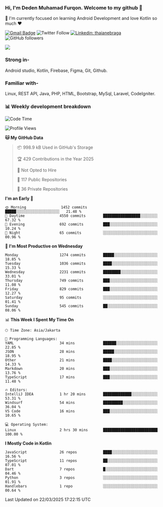 ### Hi, I'm Deden Muhamad Furqon. Welcome to my github 👋

<!--
**furqoncreative/furqoncreative** is a ✨ _special_ ✨ repository because its `README.md` (this file) appears on your GitHub profile.

Here are some ideas to get you started:

- 🔭 I’m currently working on ...
- 👯 I’m looking to collaborate on ...
- 🤔 I’m looking for help with ...
- 💬 Ask me about ...
- 📫 How to reach me: ...
- 😄 Pronouns: ...
- ⚡ Fun fact: ...
-->

  🌱 I'm currently focused on learning Android Development and love Kotlin so much ❤ 

[![Gmail Badge](https://img.shields.io/badge/-furqoncreative24@gmail.com-c14438?style=flat-square&logo=Gmail&logoColor=white&link=mailto:furqoncreative24@gmail.com)](mailto:furqoncreative24@gmail.com)
![Twitter Follow](https://img.shields.io/twitter/follow/furqoncreative?label=Follow)
[![Linkedin: thaianebraga](https://img.shields.io/badge/-Deden_Muhamad_Furqon-blue?style=flat-square&logo=Linkedin&logoColor=white&link=https://www.linkedin.com/in/anmol-p-singh/)](https://www.linkedin.com/in/furqoncreative/)
![GitHub followers](https://img.shields.io/github/followers/furqoncreative?label=Follow&style=social)

<img src="https://github-readme-stats.sera5-dev.vercel.app/api?username=furqoncreative&hide=stars&show_icons=true&count_private=true&include_all_commits=true&title_color=#008080&icon_color=#008080&hide_border=true" width="">

### Strong in-

Android studio, Kotlin, Firebase, Figma, Git, Github.

### Familiar with-
Linux, REST API, Java, PHP, HTML, Bootstrap, MySql, Laravel, CodeIgniter.

### 📊 Weekly development breakdown

<!--START_SECTION:waka-->
![Code Time](http://img.shields.io/badge/Code%20Time-2%2C862%20hrs%2044%20mins-blue)

![Profile Views](http://img.shields.io/badge/Profile%20Views-0-blue)

**🐱 My GitHub Data** 

> 📦 998.9 kB Used in GitHub's Storage 
 > 
> 🏆 429 Contributions in the Year 2025
 > 
> 🚫 Not Opted to Hire
 > 
> 📜 117 Public Repositories 
 > 
> 🔑 36 Private Repositories 
 > 
**I'm an Early 🐤** 

```text
🌞 Morning                1452 commits        █████░░░░░░░░░░░░░░░░░░░░   21.48 % 
🌆 Daytime                4550 commits        █████████████████░░░░░░░░   67.32 % 
🌃 Evening                692 commits         ███░░░░░░░░░░░░░░░░░░░░░░   10.24 % 
🌙 Night                  65 commits          ░░░░░░░░░░░░░░░░░░░░░░░░░   00.96 % 
```
📅 **I'm Most Productive on Wednesday** 

```text
Monday                   1274 commits        █████░░░░░░░░░░░░░░░░░░░░   18.85 % 
Tuesday                  1036 commits        ████░░░░░░░░░░░░░░░░░░░░░   15.33 % 
Wednesday                2231 commits        ████████░░░░░░░░░░░░░░░░░   33.01 % 
Thursday                 749 commits         ███░░░░░░░░░░░░░░░░░░░░░░   11.08 % 
Friday                   829 commits         ███░░░░░░░░░░░░░░░░░░░░░░   12.27 % 
Saturday                 95 commits          ░░░░░░░░░░░░░░░░░░░░░░░░░   01.41 % 
Sunday                   545 commits         ██░░░░░░░░░░░░░░░░░░░░░░░   08.06 % 
```


📊 **This Week I Spent My Time On** 

```text
🕑︎ Time Zone: Asia/Jakarta

💬 Programming Languages: 
YAML                     34 mins             ██████░░░░░░░░░░░░░░░░░░░   22.85 % 
JSON                     28 mins             █████░░░░░░░░░░░░░░░░░░░░   18.95 % 
Other                    21 mins             ████░░░░░░░░░░░░░░░░░░░░░   14.33 % 
Markdown                 20 mins             ███░░░░░░░░░░░░░░░░░░░░░░   13.76 % 
TypeScript               17 mins             ███░░░░░░░░░░░░░░░░░░░░░░   11.48 % 

🔥 Editors: 
IntelliJ IDEA            1 hr 20 mins        █████████████░░░░░░░░░░░░   53.31 % 
Windsurf                 54 mins             █████████░░░░░░░░░░░░░░░░   36.04 % 
VS Code                  16 mins             ███░░░░░░░░░░░░░░░░░░░░░░   10.65 % 

💻 Operating System: 
Linux                    2 hrs 30 mins       █████████████████████████   100.00 % 
```

**I Mostly Code in Kotlin** 

```text
JavaScript               26 repos            ████░░░░░░░░░░░░░░░░░░░░░   16.56 % 
TypeScript               11 repos            ██░░░░░░░░░░░░░░░░░░░░░░░   07.01 % 
Dart                     7 repos             █░░░░░░░░░░░░░░░░░░░░░░░░   04.46 % 
Python                   3 repos             ░░░░░░░░░░░░░░░░░░░░░░░░░   01.91 % 
Handlebars               1 repo              ░░░░░░░░░░░░░░░░░░░░░░░░░   00.64 % 
```




 Last Updated on 22/03/2025 17:22:15 UTC
<!--END_SECTION:waka-->
